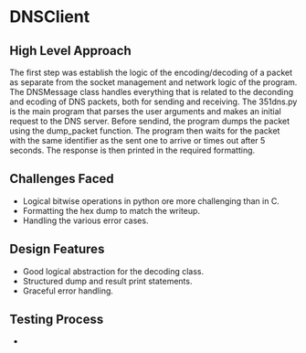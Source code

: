 # DNSClient

## High Level Approach

The first step was establish the logic of the encoding/decoding of a packet as separate 
from the socket management and network logic of the program. The DNSMessage class handles
everything that is related to the deconding and ecoding of DNS packets, both for sending
and receiving. The 351dns.py is the main program that parses the user arguments and makes 
an initial request to the DNS server. Before sendind, the program dumps the packet using
the dump_packet function. The program then waits for the packet with the same identifier
as the sent one to arrive or times out after 5 seconds. The response is then printed in 
the required formatting. 

## Challenges Faced

* Logical bitwise operations in python ore more challenging than in C. 
* Formatting the hex dump to match the writeup. 
* Handling the various error cases. 

## Design Features

* Good logical abstraction for the decoding class.
* Structured dump and result print statements.
* Graceful error handling. 

## Testing Process

* 
